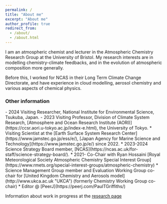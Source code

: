 ```yaml
---
permalink: /
title: "About me"
excerpt: "About me"
author_profile: true
redirect_from: 
  - /about/
  - /about.html
---
```


I am an atmospheric chemist and lecturer in the Atmospheric Chemistry Research Group at the University of Bristol.  My research interests are in modelling chemistry-climate feedbacks, and in the evolution of atmospheric composition more generally.  

Before this, I worked for NCAS in their Long Term Climate Change Directorate, and have experience in cloud modelling, aerosol chemistry and various aspects of chemical physics.  

<h3> Other information</h3>
- 2024 Visiting Researcher, National Institute for Environmental Science, Tsukuba, Japan.
- 2023 Visiting Professor, Division of Climate System Research, [Atmosphere and Ocean Research Institute (AORI)](https://ccsr.aori.u-tokyo.ac.jp/index-e.html), the University of Tokyo.
* Visiting Scientist at the [Earth Surface System Research Center](https://www.jamstec.go.jp/ess/e/), [Japan Agency for Marine Science and Technology](https://www.jamstec.go.jp/e/) since 2022.
* 2023-2024 Science Strategy Board member, [NCAS](https://ncas.ac.uk/for-staff/science-strategy-board/).
* 2021- Co-Chair with Ryan Hossaini [Royal Meteorological Society Atmospheric Chemistry Special Interest Group](https://www.rmets.org/special-interest-groups/atmospheric-chemistry)
* Science Management Group member and Evaluation Working Group co-chair for [United Kingdom Chemistry and Aerosols model](http://www.ukca.ac.uk "UKCA") (formerly Chemistry Working Group co-chair)
* Editor @ [PeerJ](https://peerj.com/PaulTGriffiths/)

Information about work in progress at the <a href='research'> research page </a>
